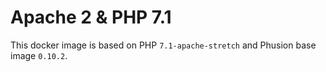# Apache 2 & PHP 7.1

This docker image is based on PHP `7.1-apache-stretch` and Phusion base image `0.10.2`.